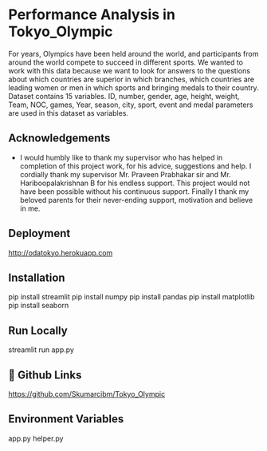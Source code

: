 
# Performance Analysis in Tokyo_Olympic

For years, Olympics have been held around the world, and participants from around the world compete to succeed in different sports. We wanted to work with this data because we want to look for answers to the questions about which countries are superior in which branches, which countries are leading women or men in which sports and bringing medals to their country. Dataset contains 15 variables. ID, number, gender, age, height, weight, Team, NOC, games, Year, season, city, sport, event and medal parameters are used in this dataset as variables.


## Acknowledgements

 - I would humbly like to thank my supervisor who has helped in completion of this project work, for his advice, suggestions and help. I cordially thank my supervisor Mr. Praveen Prabhakar sir and Mr. Hariboopalakrishnan B for his endless support. This project would not have been possible without his continuous support.
                         Finally I thank my beloved parents for their never-ending support, motivation and believe in me.

## 

## Deployment

http://odatokyo.herokuapp.com


## Installation

pip install streamlit
pip install numpy
pip install pandas
pip install matplotlib
pip install seaborn

## Run Locally

streamlit run app.py




## 🔗 Github Links
https://github.com/Skumarcibm/Tokyo_Olympic



## Environment Variables

app.py
helper.py

